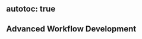 autotoc: true
---

<slot name="/events/gcc2024/header" />
<div class="text-center">

## Advanced Workflow Development

</div>